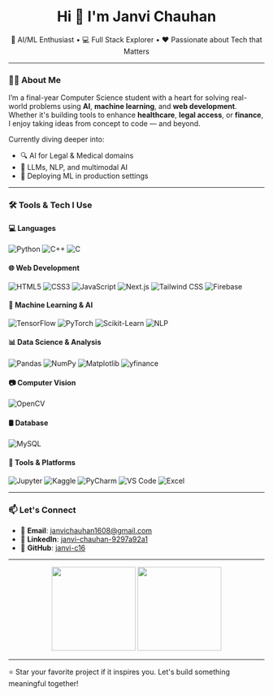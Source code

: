 <h1 align="center">Hi 👋 I'm Janvi Chauhan</h1>

<p align="center">
🧠 AI/ML Enthusiast • 💻 Full Stack Explorer • ❤️ Passionate about Tech that Matters  
</p>

---

### 👩‍💻 About Me

I’m a final-year Computer Science student with a heart for solving real-world problems using **AI**, **machine learning**, and **web development**. Whether it's building tools to enhance **healthcare**, **legal access**, or **finance**, I enjoy taking ideas from concept to code — and beyond.

Currently diving deeper into:
- 🔍 AI for Legal & Medical domains  
- 🔗 LLMs, NLP, and multimodal AI  
- 🚀 Deploying ML in production settings  

---

### 🛠️ Tools & Tech I Use

#### 💻 Languages  
![Python](https://img.shields.io/badge/Python-blue?logo=python)
![C++](https://img.shields.io/badge/C++-00599C?logo=c%2B%2B)
![C](https://img.shields.io/badge/C-00599C?logo=c)

#### 🌐 Web Development  
![HTML5](https://img.shields.io/badge/HTML5-E34F26?logo=html5&logoColor=white)
![CSS3](https://img.shields.io/badge/CSS3-1572B6?logo=css3)
![JavaScript](https://img.shields.io/badge/JavaScript-F7DF1E?logo=javascript&logoColor=black)
![Next.js](https://img.shields.io/badge/Next.js-black?logo=next.js)
![Tailwind CSS](https://img.shields.io/badge/Tailwind-06B6D4?logo=tailwindcss)
![Firebase](https://img.shields.io/badge/Firebase-FFCA28?logo=firebase)

#### 🤖 Machine Learning & AI  
![TensorFlow](https://img.shields.io/badge/TensorFlow-orange?logo=tensorflow)
![PyTorch](https://img.shields.io/badge/PyTorch-EE4C2C?logo=pytorch)
![Scikit-Learn](https://img.shields.io/badge/Scikit--Learn-F7931E?logo=scikit-learn)
![NLP](https://img.shields.io/badge/NLP-2C4E80?logo=openai&logoColor=white)

#### 📊 Data Science & Analysis  
![Pandas](https://img.shields.io/badge/Pandas-150458?logo=pandas)
![NumPy](https://img.shields.io/badge/NumPy-013243?logo=numpy)
![Matplotlib](https://img.shields.io/badge/Matplotlib-11557C?logo=matplotlib)
![yfinance](https://img.shields.io/badge/yfinance-003B71?style=flat&logo=moneygram&logoColor=white)

#### 📷 Computer Vision  
![OpenCV](https://img.shields.io/badge/OpenCV-lightblue?logo=opencv)

#### 🛢️ Database  
![MySQL](https://img.shields.io/badge/MySQL-4479A1?logo=mysql)

#### 🧰 Tools & Platforms  
![Jupyter](https://img.shields.io/badge/Jupyter-F37626?logo=jupyter)
![Kaggle](https://img.shields.io/badge/Kaggle-20BEFF?logo=kaggle)
![PyCharm](https://img.shields.io/badge/PyCharm-000000?logo=pycharm)
![VS Code](https://img.shields.io/badge/VS%20Code-007ACC?logo=visual-studio-code)
![Excel](https://img.shields.io/badge/Excel-217346?logo=microsoft-excel)

---

### 📫 Let's Connect

- 📩 **Email**: janvichauhan1608@gmail.com  
- 💼 **LinkedIn**: [janvi-chauhan-9297a92a1](https://www.linkedin.com/in/janvi-chauhan-9297a92a1)  
- 🔗 **GitHub**: [janvi-c16](https://github.com/janvi-c16)

---

<p align="center">
  <img src="https://github-readme-stats.vercel.app/api?username=janvi-c16&show_icons=true&theme=radical" height="165" />
  <img src="https://github-readme-stats.vercel.app/api/top-langs/?username=janvi-c16&layout=compact&theme=radical" height="165" />
</p>

---

⭐ Star your favorite project if it inspires you. Let's build something meaningful together!
